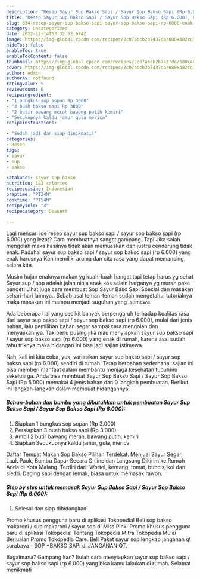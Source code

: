 ```yaml
---
description: "Resep Sayur Sup Bakso Sapi / Sayur Sop Bakso Sapi (Rp 6.000), Enak Banget"
title: "Resep Sayur Sup Bakso Sapi / Sayur Sop Bakso Sapi (Rp 6.000), Enak Banget"
slug: 634-resep-sayur-sup-bakso-sapi-sayur-sop-bakso-sapi-rp-6000-enak-banget
category: Uncategorized
date: 2022-12-14T03:32:52.624Z
image: https://img-global.cpcdn.com/recipes/2c07abcb2b7437da/680x482cq70/sayur-sup-bakso-sapi-sayur-sop-bakso-sapi-rp-6000-foto-resep-utama.jpg
hideToc: false
enableToc: true
enableTocContent: false
thumbnail: https://img-global.cpcdn.com/recipes/2c07abcb2b7437da/680x482cq70/sayur-sup-bakso-sapi-sayur-sop-bakso-sapi-rp-6000-foto-resep-utama.jpg
cover: https://img-global.cpcdn.com/recipes/2c07abcb2b7437da/680x482cq70/sayur-sup-bakso-sapi-sayur-sop-bakso-sapi-rp-6000-foto-resep-utama.jpg
author: Admin
authorAv: notfound
ratingvalue: 5
reviewcount: 6
recipeingredient:
- "1 bungkus sop sopan Rp 3000"
- "3 buah bakso sapi Rp 3000"
- "2 butir bawang merah bawang putih kemiri"
- "Secukupnya kaldu jamur gula merica"
recipeinstructions:

- "Sudah jadi dan siap dinikmati!"
categories:
- Resep
tags:
- sayur
- sup
- bakso

katakunci: sayur sup bakso 
nutrition: 183 calories
recipecuisine: Indonesian
preptime: "PT24M"
cooktime: "PT54M"
recipeyield: "4"
recipecategory: Dessert

---
```



Lagi mencari ide resep sayur sup bakso sapi / sayur sop bakso sapi (rp 6.000) yang lezat? Cara membuatnya sangat gampang. Tapi Jika salah mengolah maka hasilnya tidak akan memuaskan dan justru cenderung tidak enak. Padahal sayur sup bakso sapi / sayur sop bakso sapi (rp 6.000) yang enak harusnya Kan memiliki aroma dan cita rasa yang dapat memancing selera kita.


Musim hujan enaknya makan yg kuah-kuah hangat tapi tetap harus yg sehat Sayur sup / sop adalah jalan ninja anak kos selain harganya yg murah pake banget! Lihat juga cara membuat ️Sop Sayur Baso Sapi Special dan masakan sehari-hari lainnya.. Sebab asal teman-teman sudah mengetahui tutorialnya maka masakan ini mampu menjadi suguhan yang istimewa.

Ada beberapa hal yang sedikit banyak berpengaruh terhadap kualitas rasa dari sayur sup bakso sapi / sayur sop bakso sapi (rp 6.000), mulai dari jenis bahan, lalu pemilihan bahan segar sampai cara mengolah dan menyajikannya. Tak perlu pusing jika mau menyiapkan sayur sup bakso sapi / sayur sop bakso sapi (rp 6.000) yang enak di rumah, karena asal sudah tahu triknya maka hidangan ini bisa jadi sajian istimewa.


Nah, kali ini kita coba, yuk, variasikan sayur sup bakso sapi / sayur sop bakso sapi (rp 6.000) sendiri di rumah. Tetap berbahan sederhana, sajian ini bisa memberi manfaat dalam membantu menjaga kesehatan tubuhmu sekeluarga. Anda bisa membuat Sayur Sup Bakso Sapi / Sayur Sop Bakso Sapi (Rp 6.000) memakai 4 jenis bahan dan 0 langkah pembuatan. Berikut ini langkah-langkah dalam membuat hidangannya.

<!--inarticleads1-->

##### Bahan-bahan dan bumbu yang dibutuhkan untuk pembuatan Sayur Sup Bakso Sapi / Sayur Sop Bakso Sapi (Rp 6.000):

1. Siapkan 1 bungkus sop sopan (Rp 3.000)
1. Persiapkan 3 buah bakso sapi (Rp 3.000)
1. Ambil 2 butir bawang merah, bawang putih, kemiri
1. Siapkan Secukupnya kaldu jamur, gula, merica


Daftar Tempat Makan Sop Bakso Pilihan Terdekat. Menjual Sayur Segar, Lauk Pauk, Bumbu Dapur Secara Online dan Langsung Dikirim ke Rumah Anda di Kota Malang. Terdiri dari: Wortel, kentang, tomat, buncis, kol dan sledri. Daging sapi dengan lemak, biasa untuk memasak rawon. 

<!--inarticleads2-->

##### Step by step untuk memasak Sayur Sup Bakso Sapi / Sayur Sop Bakso Sapi (Rp 6.000):


1. Selesai dan siap dihidangkan!

Promo khusus pengguna baru di aplikasi Tokopedia! Beli sop bakso makaroni / sup makaroni / sayur sop di Miss Pink. Promo khusus pengguna baru di aplikasi Tokopedia! Tentang Tokopedia Mitra Tokopedia Mulai Berjualan Promo Tokopedia Care. Beli Paket sayur sop lengkap janganan qt surabaya - SOP +BAKSO SAPI di JANGANAN QT. 

Bagaimana? Gampang kan? Itulah cara menyiapkan sayur sup bakso sapi / sayur sop bakso sapi (rp 6.000) yang bisa kamu lakukan di rumah. Selamat menikmati
